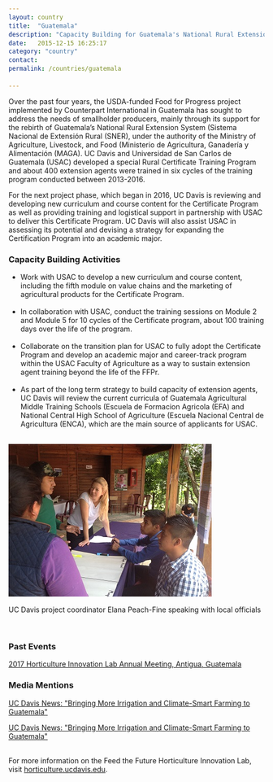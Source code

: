 ```yaml
---
layout: country
title:  "Guatemala"
description: "Capacity Building for Guatemala's National Rural Extension System"
date:   2015-12-15 16:25:17
category: "country"
contact: 
permalink: /countries/guatemala

---
```


<p>Over the past four years, the USDA-funded Food for Progress project implemented by Counterpart International in Guatemala has sought to address the needs of smallholder producers, mainly through its support for the rebirth of Guatemala’s National Rural Extension System (Sistema Nacional de Extensión Rural (SNER), under the authority of the Ministry of Agriculture, Livestock, and Food (Ministerio de Agricultura, Ganadería y Alimentación (MAGA). UC Davis and Universidad de San Carlos de Guatemala (USAC) developed a special Rural Certificate Training Program and about 400 extension agents were trained in six cycles of the training program conducted between 2013-2016. <br> 

For the next project phase, which began in 2016, UC Davis is reviewing and developing new curriculum and course content for the Certificate Program as well as providing training and logistical support in partnership with USAC to deliver this Certificate Program. UC Davis will also assist USAC in assessing its potential and devising a strategy for expanding the Certification Program into an academic major. <br>

<h3> Capacity Building Activities </h3>
   <ul>
	<li> Work with USAC to develop a new curriculum and course content, including the fifth module on value chains and the marketing of agricultural products for the Certificate Program. </li><br>
	<li> In collaboration with USAC, conduct the training sessions on Module 2 and Module 5 for 10 cycles of the Certificate program, about 100 training days over the life of the program.</li><br>
	<li>Collaborate on the transition plan for USAC to fully adopt the Certificate Program and develop an academic major and career-track program within the USAC Faculty of Agriculture as a way to sustain extension agent training beyond the life of the FFPr.</li><br>
	<li> As part of the long term strategy to build capacity of extension agents, UC Davis will review the current curricula of Guatemala Agricultural Middle Training Schools (Escuela de Formacion Agricola (EFA) and National Central High School of Agriculture (Escuela Nacional Central de Agricultura (ENCA), which are the main source of applicants for USAC.</li>
</ul>
<br>

<div class= "figure"> <img src="/media/projects/Guatemala/elana.jpg" alt="UC Davis project coordinator Elana Peach-Fine speaking with local officials"><p>UC Davis project coordinator Elana Peach-Fine speaking with local officials</p> </div>
<br>

<h3>Past Events</h3>

<p><a href="http://horticulture.ucdavis.edu/2017/">2017 Horticulture Innovation Lab Annual Meeting, Antigua, Guatemala</a></p>

<h3>Media Mentions</h3>

<p><a href="https://www.ucdavis.edu/news/bringing-more-irrigation-and-climate-smart-farming-guatemala">UC Davis News: "Bringing More Irrigation and Climate-Smart Farming to Guatemala"</a>

<a href="https://www.ucdavis.edu/news/bringing-more-irrigation-and-climate-smart-farming-guatemala">UC Davis News: "Bringing More Irrigation and Climate-Smart Farming to Guatemala"</a>

<br>
For more information on the Feed the Future Horticulture Innovation Lab, visit <a href="http://horticulture.ucdavis.edu/">horticulture.ucdavis.edu</a>.</p>


<!--<div class="relatedprojects">
<h3>Related Projects</h3>
	{% for post in site.tags.Guatemala limit:3 %}
	<a class="post-link" href="{{ post.url | prepend: site.baseurl }}">
	    <div class="relatedprojects__card">
	        <h4>
	              {{ post.title }}
	            </h4>
	        <p class="feed-description">{{ post.description }}</p>
	        <p class="primary-color">Learn More</p>
	    </div>
    </a>
    {% endfor %}
</div>
-->
